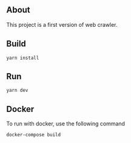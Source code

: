 ## About
This project is a first version of web crawler.

## Build
```
yarn install
```

## Run
```
yarn dev
```

## Docker
To run with docker, use the following command
```
docker-compose build
```